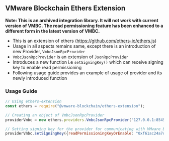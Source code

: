 ## VMware Blockchain Ethers Extension
**Note: This is an archived integration library. It will not work with current version of VMBC. The read permissioning feature has been enhanced to a different form in the latest version of VMBC.**
- This is an extension of ethers (https://github.com/ethers-io/ethers.js)
- Usage in all aspects remains same, except there is an introduction of new Provider, `VmbcJsonRpcProvider`
- `VmbcJsonRpcProvider` is an extension of `JsonRpcProvider`
- Introduces a new function i.e `setSigningKey()` which can receive signing key to enable read permissioning
- Following usage guide provides an example of usage of provider and its newly introduced function


### Usage Guide

```js
// Using ethers-extension
const ethers = require("@vmware-blockchain/ethers-extension");

// Creating an object of VmbcJsonRpcProvider
providerVmbc = new ethers.providers.VmbcJsonRpcProvider("127.0.0.1:8545");

// Setting signing key for the provider for communicating with VMware Blockchain which has read permissioning enabled
providerVmbc.setSigningKey({readPermissioningKeyOrEnable: "0xf61ac24a7d0af636dbdee18a146afda453df2118e95ff765dbf843620f931722"});
```
